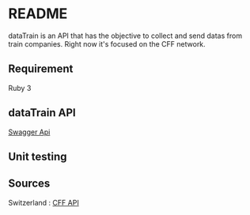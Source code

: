 # README
dataTrain is an API that has the objective to collect and send datas from train companies. Right now it's focused on the CFF network.

## Requirement
Ruby 3

## dataTrain API
[Swagger Api](https://app.swaggerhub.com/apis/gabrielrossier/DataTrain/0.0.1#/default/get_trains)

## Unit testing

## Sources

Switzerland : [CFF API](https://data.sbb.ch/api/) 
